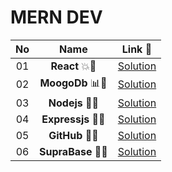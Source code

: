 # MERN DEV

| **No**  | **Name**                                    |                          **Link** 🔗                          |
|:-----------------------:|:--------------------------------------------------:|:-----------------------------------------------------------:|
|  01                | **React** 💥🔢 |   [Solution](https://github.com/Sangram03/MERN/tree/main/React)   |
|  02                | **MoogoDb** 📊🔢 |   [Solution](https://github.com/Sangram03/MERN/tree/main/MoogoDb)   |
|  03                | **Nodejs** 🔢🌟 |   [Solution](https://github.com/Sangram03/MERN/tree/main/Nodejs)   |
|  04                | **Expressjs** 🧩📃 |   [Solution](https://github.com/Sangram03/MERN/tree/main/Expressjs)   |
|  05                |  **GitHub** 📖🎈   |    [Solution](https://github.com/Sangram03/MERN/tree/main/GitHub)   |
|  06                |  **SupraBase** 📔🔖   |    [Solution](https://github.com/Sangram03/MERN/tree/main/SupraBase)   |
